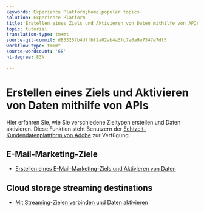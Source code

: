 ```yaml
---
keywords: Experience Platform;home;popular topics
solution: Experience Platform
title: Erstellen eines Ziels und Aktivieren von Daten mithilfe von APIs
topic: tutorial
translation-type: tm+mt
source-git-commit: d833257b4dffbf2a02ab4a3fc7a6a9e7347e7df5
workflow-type: tm+mt
source-wordcount: '68'
ht-degree: 83%

---
```



# Erstellen eines Ziels und Aktivieren von Daten mithilfe von APIs

Hier erfahren Sie, wie Sie verschiedene Zieltypen erstellen und Daten aktivieren. Diese Funktion steht Benutzern der [Echtzeit-Kundendatenplattform von Adobe](https://docs.adobe.com/content/help/de-DE/experience-platform/rtcdp/overview.html) zur Verfügung.

## E-Mail-Marketing-Ziele

* [Erstellen eines E-Mail-Marketing-Ziels und Aktivieren von Daten](/help/rtcdp/destinations/email-marketing-api.md)

## Cloud storage streaming destinations

* [Mit Streaming-Zielen verbinden und Daten aktivieren](/help/rtcdp/destinations/streaming-destinations-api-tutorial.md)